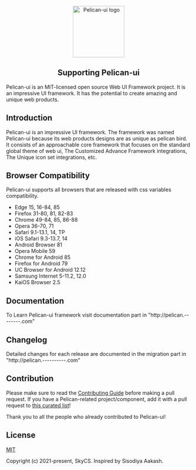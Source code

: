 <p align="center"><a href="https://pelican.---------.com"><img style="width:auto; height:10em;" src="logo.png" alt="Pelican-ui logo"></a></p>

<h2 align="center">Supporting Pelican-ui</h2>

Pelican-ui is an MIT-licensed open source Web UI Framework project. It is an impressive UI framework. It has the potential to create amazing and unique web products. 

## Introduction
  Pelican-ui is an impressive UI framework. The framework was named Pelican-ui because its web products designs are as unique as pelican bird. It consists of an approachable core framework that focuses on the standard global theme of web ui, The Customized Advance Framework integrations, The Unique icon set integrations, etc.

## Browser Compatibility

Pelican-ui supports all browsers that are released with css variables compatibility.
<ul>
  <li>Edge 15, 16-84, 85</li>
  <li>Firefox 31-80, 81, 82-83</li>
  <li>Chrome 49-84, 85, 86-88</li>
  <li>Opera 36-70, 71</li>
  <li>Safari 9.1-13.1, 14, TP</li>
  <li>iOS Safari 9.3-13.7, 14</li>
  <li>Android Browser 81</li>
  <li>Opera Mobile 59</li>
  <li>Chrome for Android 85</li>
  <li>Firefox for Android 79</li>
  <li>UC Browser for Android 12.12</li>
  <li>Samsung Internet 5-11.2, 12.0</li>
  <li>KaiOS Browser 2.5</li>
</ul>

## Documentation
To Learn Pelican-ui framework visit documentation part in "http://pelican.--------.com"

## Changelog

Detailed changes for each release are documented in the migration part in "http://pelican.----------.com"

## Contribution

Please make sure to read the [Contributing Guide](https://github.com/developar-lab/pelican-ui/blob/master/contribute.md) before making a pull request. If you have a Pelican-related project/component, add it with a pull request to [this curated list](https://github.com/developar-lab/pelican-ui)!

Thank you to all the people who already contributed to Pelican-ui!

## License

[MIT](http://opensource.org/licenses/MIT)

Copyright (c) 2021-present, SkyCS. Inspired by Sisodiya Aakash.

